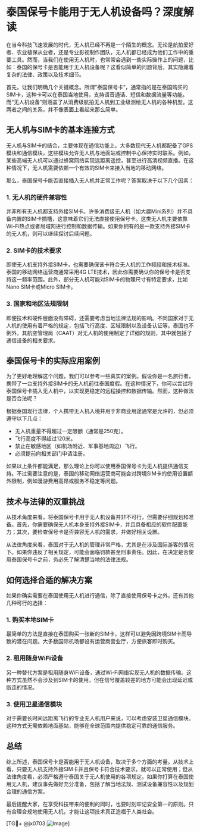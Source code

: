 # 泰国保号卡能用于无人机设备吗？深度解读

在当今科技飞速发展的时代，无人机已经不再是一个陌生的概念。无论是航拍爱好者、农业植保从业者，还是专业影视制作团队，无人机都已经成为他们工作中的重要工具。然而，当我们在使用无人机时，也常常会遇到一些实际操作上的问题，比如：泰国的保号卡是否能用于无人机设备呢？这看似简单的问题背后，其实隐藏着复杂的法律、政策以及技术细节。

首先，让我们明确几个关键概念。所谓“泰国保号卡”，通常指的是在泰国购买的SIM卡，这种卡可以在泰国当地使用，支持语音通话、短信和数据流量等功能。而“无人机设备”则涵盖了从消费级航拍无人机到工业级测绘无人机的各种机型。这两者之间的关系，并不像表面上看起来那么简单。

## 无人机与SIM卡的基本连接方式

无人机与SIM卡的结合，主要体现在通信功能上。大多数现代无人机都配备了GPS模块和通信模块，这些模块允许无人机与地面站或控制中心保持实时联系。例如，某些高端无人机可以通过蜂窝网络实现远距离遥控，甚至进行高清视频直播。在这种情况下，无人机需要依赖一个有效的SIM卡来接入当地的移动网络。

那么，泰国保号卡能否直接插入无人机并正常工作呢？答案取决于以下几个因素：

### 1. **无人机的硬件兼容性**
并非所有无人机都支持外接SIM卡。许多消费级无人机（如大疆Mini系列）并不具备内置的SIM卡插槽，这意味着它们无法直接使用保号卡。这类无人机主要依靠Wi-Fi热点或者局域网进行控制和数据传输。如果你拥有的是一款支持外接SIM卡的无人机，则可以继续探讨后续问题。

### 2. **SIM卡的技术要求**
即使无人机支持外接SIM卡，也需要确保该卡符合无人机的工作频段和技术标准。泰国的移动网络运营商通常采用4G LTE技术，因此你需要确认你的保号卡是否支持这一频率范围。此外，部分无人机可能对SIM卡的物理尺寸有特定要求，比如Nano SIM卡或Micro SIM卡。

### 3. **国家和地区法规限制**
即便技术和硬件层面没有障碍，还需要考虑当地法律法规的影响。不同国家对于无人机的使用有着严格的规定，包括飞行高度、区域限制以及设备认证等。泰国也不例外，其航空管理局（CAAT）对无人机的使用制定了详细的规则，其中就包括了通信设备的相关要求。

## 泰国保号卡的实际应用案例

为了更好地理解这个问题，我们可以参考一些真实的案例。假设你是一名旅行者，携带了一台支持外接SIM卡的无人机前往泰国度假。在这种情况下，你可以尝试将泰国保号卡插入无人机中，以实现更稳定的远程操控和数据传输。然而，这种做法是否合法呢？

根据泰国现行法律，个人携带无人机入境并用于非商业用途通常是允许的，但必须遵守以下几点：
- 无人机重量不得超过一定限额（通常是250克）。
- 飞行高度不得超过120米。
- 禁止在敏感地区（如机场附近、军事基地周边）飞行。
- 必须提前向相关部门申请注册。

如果以上条件都能满足，那么理论上你可以使用泰国保号卡为无人机提供通信支持。不过需要注意的是，泰国的移动网络运营商可能会对跨境SIM卡的使用设置额外限制，例如漫游费用高昂或服务不稳定等问题。

## 技术与法律的双重挑战

从技术角度来看，将泰国保号卡用于无人机设备并非不可行，但需要仔细规划和准备。首先，你需要确保无人机本身支持外接SIM卡，并且具备相应的软件配置能力；其次，要检查保号卡是否兼容无人机的需求，并做好相关设置。

从法律角度来看，泰国对于无人机的管理非常严格，尤其是在涉及国际游客的情况下。如果你违反了相关规定，可能会面临罚款甚至刑事责任。因此，在决定是否使用泰国保号卡之前，务必先了解清楚当地的法律法规。

## 如何选择合适的解决方案

如果你确实需要在泰国使用无人机进行通信，除了直接使用保号卡之外，还有其他几种可行的选择：

### 1. **购买本地SIM卡**
最简单的方法是直接在泰国购买一张新的SIM卡，这样可以避免因跨境SIM卡而导致的潜在问题。大多数国际机场都设有运营商营业厅，方便旅客即时购买。

### 2. **租用随身WiFi设备**
另一种替代方案是租用随身WiFi设备，通过Wi-Fi网络实现无人机的数据传输。这种方式虽然不会涉及到SIM卡的使用，但在信号覆盖较差的地方可能会出现延迟或断连的情况。

### 3. **使用卫星通信模块**
对于需要长时间远距离飞行的专业无人机用户来说，可以考虑安装卫星通信模块。这种方式无需依赖地面基站，能够在全球范围内提供稳定可靠的通信服务。

## 总结

综上所述，泰国保号卡是否能用于无人机设备，取决于多个方面的考量。从技术上看，只要无人机支持外接SIM卡并且保号卡符合技术要求，就可以正常使用；但从法律角度看，必须严格遵守泰国关于无人机使用的各项规定。如果你打算在泰国使用无人机，建议事先做好充分准备，包括了解当地法规、测试设备兼容性以及规划合理的通信方案。

最后提醒大家，在享受科技带来的便利的同时，也要时刻牢记安全第一的原则。只有合理合规地使用无人机，才能让这项技术真正造福于人类社会。

[TG💪+ @jx0703 ![Image](https://github.com/user-attachments/assets/dbca1d08-cadb-493c-b0ec-ad6f7a83f270)]